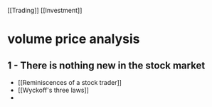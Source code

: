 [[Trading]]
[[Investment]]
# volume price analysis
## 1 - There is nothing new in the stock market
- [[Reminiscences of a stock trader]]
- [[Wyckoff's three laws]]
- 